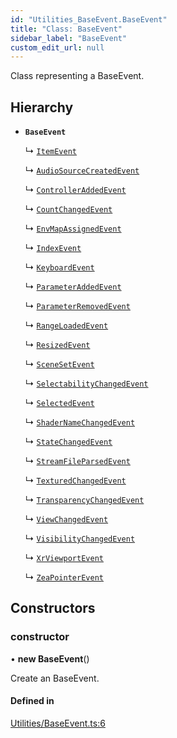 ```yaml
---
id: "Utilities_BaseEvent.BaseEvent"
title: "Class: BaseEvent"
sidebar_label: "BaseEvent"
custom_edit_url: null
---
```




Class representing a BaseEvent.

## Hierarchy

- **`BaseEvent`**

  ↳ [`ItemEvent`](../SceneTree/Parameters/SceneTree_Parameters_ItemSetParameter.ItemEvent)

  ↳ [`AudioSourceCreatedEvent`](Events/Utilities_Events_AudioSourceCreatedEvent.AudioSourceCreatedEvent)

  ↳ [`ControllerAddedEvent`](Events/Utilities_Events_ControllerAddedEvent.ControllerAddedEvent)

  ↳ [`CountChangedEvent`](Events/Utilities_Events_CountChangedEvent.CountChangedEvent)

  ↳ [`EnvMapAssignedEvent`](Events/Utilities_Events_EnvMapAssignedEvent.EnvMapAssignedEvent)

  ↳ [`IndexEvent`](Events/Utilities_Events_IndexEvent.IndexEvent)

  ↳ [`KeyboardEvent`](Events/Utilities_Events_KeyboardEvent.KeyboardEvent)

  ↳ [`ParameterAddedEvent`](Events/Utilities_Events_ParameterAddedEvent.ParameterAddedEvent)

  ↳ [`ParameterRemovedEvent`](Events/Utilities_Events_ParameterRemovedEvent.ParameterRemovedEvent)

  ↳ [`RangeLoadedEvent`](Events/Utilities_Events_RangeLoadedEvent.RangeLoadedEvent)

  ↳ [`ResizedEvent`](Events/Utilities_Events_ResizedEvent.ResizedEvent)

  ↳ [`SceneSetEvent`](Events/Utilities_Events_SceneSetEvent.SceneSetEvent)

  ↳ [`SelectabilityChangedEvent`](Events/Utilities_Events_SelectabilityChangedEvent.SelectabilityChangedEvent)

  ↳ [`SelectedEvent`](Events/Utilities_Events_SelectedEvent.SelectedEvent)

  ↳ [`ShaderNameChangedEvent`](Events/Utilities_Events_ShaderNameChangedEvent.ShaderNameChangedEvent)

  ↳ [`StateChangedEvent`](Events/Utilities_Events_StateChangedEvent.StateChangedEvent)

  ↳ [`StreamFileParsedEvent`](Events/Utilities_Events_StreamFileParsedEvent.StreamFileParsedEvent)

  ↳ [`TexturedChangedEvent`](Events/Utilities_Events_TexturedChangedEvent.TexturedChangedEvent)

  ↳ [`TransparencyChangedEvent`](Events/Utilities_Events_TransparencyChangedEvent.TransparencyChangedEvent)

  ↳ [`ViewChangedEvent`](Events/Utilities_Events_ViewChangedEvent.ViewChangedEvent)

  ↳ [`VisibilityChangedEvent`](Events/Utilities_Events_VisibilityChangedEvent.VisibilityChangedEvent)

  ↳ [`XrViewportEvent`](Events/Utilities_Events_XrViewportEvent.XrViewportEvent)

  ↳ [`ZeaPointerEvent`](Events/Utilities_Events_ZeaPointerEvent.ZeaPointerEvent)

## Constructors

### constructor

• **new BaseEvent**()

Create an BaseEvent.

#### Defined in

[Utilities/BaseEvent.ts:6](https://github.com/ZeaInc/zea-engine/blob/41278600/src/Utilities/BaseEvent.ts#L6)

